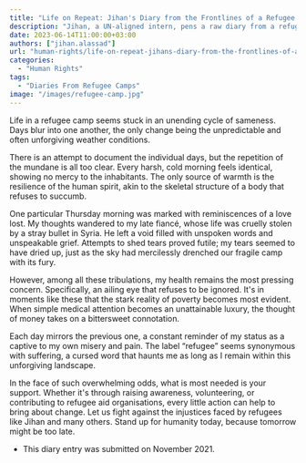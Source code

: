 ```yaml
---
title: "Life on Repeat: Jihan's Diary from the Frontlines of a Refugee Camp\""
description: "Jihan, a UN-aligned intern, pens a raw diary from a refugee camp, recounting the harsh realities of daily life, personal loss, and the struggle to access healthcare due to financial hardship."
date: 2023-06-14T11:00:00+03:00
authors: ["jihan.alassad"]
url: "human-rights/life-on-repeat-jihans-diary-from-the-frontlines-of-a-refugee-camp"
categories: 
  - "Human Rights"
tags: 
  - "Diaries From Refugee Camps"
image: "/images/refugee-camp.jpg"
---
```

Life in a refugee camp seems stuck in an unending cycle of sameness. Days blur into one another, the only change being the unpredictable and often unforgiving weather conditions.

There is an attempt to document the individual days, but the repetition of the mundane is all too clear. Every harsh, cold morning feels identical, showing no mercy to the inhabitants. The only source of warmth is the resilience of the human spirit, akin to the skeletal structure of a body that refuses to succumb.

One particular Thursday morning was marked with reminiscences of a love lost. My thoughts wandered to my late fiancé, whose life was cruelly stolen by a stray bullet in Syria. He left a void filled with unspoken words and unspeakable grief. Attempts to shed tears proved futile; my tears seemed to have dried up, just as the sky had mercilessly drenched our fragile camp with its fury.

However, among all these tribulations, my health remains the most pressing concern. Specifically, an ailing eye that refuses to be ignored. It's in moments like these that the stark reality of poverty becomes most evident. When simple medical attention becomes an unattainable luxury, the thought of money takes on a bittersweet connotation.

Each day mirrors the previous one, a constant reminder of my status as a captive to my own misery and pain. The label “refugee” seems synonymous with suffering, a cursed word that haunts me as long as I remain within this unforgiving landscape.

In the face of such overwhelming odds, what is most needed is your support. Whether it's through raising awareness, volunteering, or contributing to refugee aid organisations, every little action can help to bring about change. Let us fight against the injustices faced by refugees like Jihan and many others. Stand up for humanity today, because tomorrow might be too late.

- This diary entry was submitted on November 2021.
